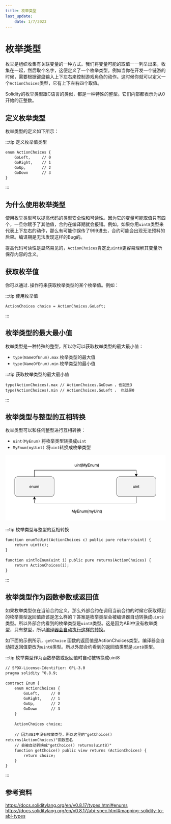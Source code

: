 ```yaml
---
title: 枚举类型
last_update:
    date: 1/7/2023
---
```


# 枚举类型

枚举是组织收集有关联变量的一种方式。我们将变量可能的取值一一列举出来，收集在一起，然后取个名字，这便定义了一个枚举类型。例如当你在开发一个链游的时候，需要根据键盘输入上下左右来控制游戏角色的动作。这时候你就可以定义一个`ActionChoices`类型，它有上下左右四个取值。

Solidity的枚举类型跟C语言的类似，都是一种特殊的整型。它们内部都表示为从0开始的正整数。

## 定义枚举类型

枚举类型的定义如下所示：

:::tip 定义枚举值类型 
```solidity
enum ActionChoices { 
    GoLeft,     // 0
    GoRight,    // 1
    GoUp,       // 2
    GoDown      // 3
}
```
:::

## 为什么使用枚举类型

使用枚举类型可以提高代码的类型安全性和可读性。因为它的变量可能取值只有四个，一旦你赋予了其他值，合约在编译期就会报错。例如，如果你用`uint8`类型来代表上下左右的动作，那么有可能你误传了999进去，合约可能会出现无法预料的后果。编译期是无法发现这样的Bug的。

提高代码可读性是显然易见的，`ActionChoices`肯定比`uint8`更容易理解其变量所保存内容的含义。

## 获取枚举值

你可以通过`.`操作符来获取枚举类型的某个枚举值。例如：

:::tip 使用枚举值
```solidity
ActionChoices choice = ActionChoices.GoLeft;
```
:::

## 枚举类型的最大最小值

枚举类型是一种特殊的整型，所以你可以获取枚举类型的最大最小值：

- `type(NameOfEnum).max` 枚举类型的最大值
- `type(NameOfEnum).min` 枚举类型的最小值

:::tip 获取枚举类型的最大最小值
```solidity
type(ActionChoices).max // ActionChoices.GoDown ，也就是3
type(ActionChoices).min // ActionChoices.GoLeft ， 也就是0
```
:::

## 枚举类型与整型的互相转换

枚举类型可以和任何整型进行互相转换：

- `uint(MyEnum)` 将枚举类型转换成`uint`
- `MyEnum(myUint)` 将`uint`转换成枚举类型

![Untitled](assets/enum/Untitled.png)

:::tip 枚举类型与整型的互相转换
```solidity
function enumToUint(ActionChoices c) public pure returns(uint) {
    return uint(c);
}

function uintToEnum(uint i) public pure returns(ActionChoices) {
    return ActionChoices(i);
}
```
:::

## 枚举类型作为函数参数或返回值

如果枚举类型仅在当前合约定义，那么外部合约在调用当前合约的时候它获取得到的枚举类型返回值应该是怎么样的？答案是枚举类型会被编译器自动转换成`uint8`类型。所以外部合约看到的枚举类型是`uint8`类型。这是因为ABI中没有枚举类型，只有整型，所以[编译器会自动执行这样的转换](https://docs.soliditylang.org/en/v0.8.17/abi-spec.html#mapping-solidity-to-abi-types)。

如下面的示例所示，`getChoice` 函数的返回值是ActionChoices类型。编译器会自动把返回值更改为`uint8`类型。所以外部合约看到的返回值类型是`uint8`类型。

:::tip 枚举类型作为函数参数或返回值时自动被转换成uint8
```solidity
// SPDX-License-Identifier: GPL-3.0
pragma solidity ^0.8.9;

contract Enum {
    enum ActionChoices { 
        GoLeft,     // 0
        GoRight,    // 1
        GoUp,       // 2
        GoDown      // 3
    }

    ActionChoices choice;

    // 因为ABI中没有枚举类型，所以这里的"getChoice() returns(ActionChoices)"函数签名
    // 会被自动转换成"getChoice() returns(uint8)"
    function getChoice() public view returns (ActionChoices) {
        return choice;
    }
}
```
:::

## 参考资料

https://docs.soliditylang.org/en/v0.8.17/types.html#enums
https://docs.soliditylang.org/en/v0.8.17/abi-spec.html#mapping-solidity-to-abi-types
